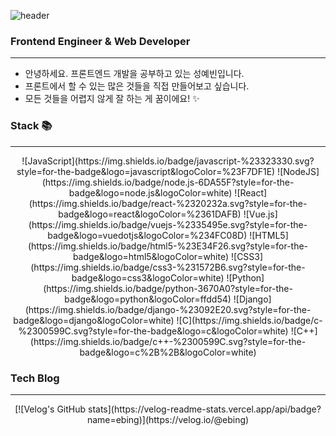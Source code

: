 ![header](https://capsule-render.vercel.app/api?type=waving&color=timeGradient&height=300&section=header&text=Yebin%20Seong&animation=fadeIn&fontSize=90)

### Frontend Engineer & Web Developer

---

- 안녕하세요. 프론트엔드 개발을 공부하고 있는 성예빈입니다.
- 프론트에서 할 수 있는 많은 것들을 직접 만들어보고 싶습니다.
- 모든 것들을 어렵지 않게 잘 하는 게 꿈이에요! ✨

### Stack 📚

---

<div align=center>
![JavaScript](https://img.shields.io/badge/javascript-%23323330.svg?style=for-the-badge&logo=javascript&logoColor=%23F7DF1E) ![NodeJS](https://img.shields.io/badge/node.js-6DA55F?style=for-the-badge&logo=node.js&logoColor=white) ![React](https://img.shields.io/badge/react-%2320232a.svg?style=for-the-badge&logo=react&logoColor=%2361DAFB) ![Vue.js](https://img.shields.io/badge/vuejs-%2335495e.svg?style=for-the-badge&logo=vuedotjs&logoColor=%234FC08D) ![HTML5](https://img.shields.io/badge/html5-%23E34F26.svg?style=for-the-badge&logo=html5&logoColor=white) ![CSS3](https://img.shields.io/badge/css3-%231572B6.svg?style=for-the-badge&logo=css3&logoColor=white)
![Python](https://img.shields.io/badge/python-3670A0?style=for-the-badge&logo=python&logoColor=ffdd54) ![Django](https://img.shields.io/badge/django-%23092E20.svg?style=for-the-badge&logo=django&logoColor=white)
![C](https://img.shields.io/badge/c-%2300599C.svg?style=for-the-badge&logo=c&logoColor=white) ![C++](https://img.shields.io/badge/c++-%2300599C.svg?style=for-the-badge&logo=c%2B%2B&logoColor=white)
</div>

### Tech Blog

---

<div align=center>
[![Velog's GitHub stats](https://velog-readme-stats.vercel.app/api/badge?name=ebing)](https://velog.io/@ebing) 
</div>
